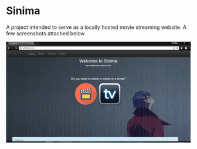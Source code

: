 # Sinima

A project intended to serve as a locally hosted movie streaming website. A few screenshots attached below

![ss1](https://raw.githubusercontent.com/kartikey54/Sinima/master/Screenshot1.jpg)


